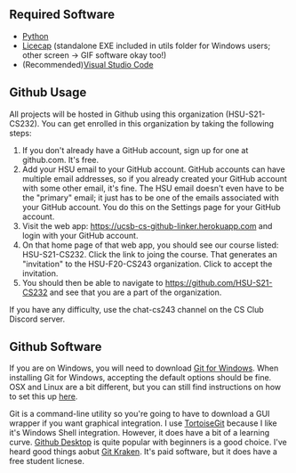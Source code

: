 ## Required Software
* [Python](https://www.python.org/)
* [Licecap](https://www.cockos.com/licecap/) (standalone EXE included in utils folder for Windows users; other screen -> GIF software okay too!)
* (Recommended)[Visual Studio Code](https://code.visualstudio.com/)

## Github Usage
All projects will be hosted in Github using this organization (HSU-S21-CS232).  You can get enrolled in this organization by taking the following steps:

1. If you don't already have a GitHub account, sign up for one at github.com.  It's free.
2. Add your HSU email to your GitHub account.  GitHub accounts can have multiple email addresses, so if you already created your GitHub account with some other email, it's fine.  The HSU email doesn't even have to be the "primary" email; it just has to be one of the emails associated with your GitHub account.  You do this on the Settings page for your GitHub account.
3. Visit the web app: https://ucsb-cs-github-linker.herokuapp.com  and login with your GitHub account.
4. On that home page of that web app, you should see our course listed: HSU-S21-CS232.  Click the link to joing the course.  That generates an "invitation" to the HSU-F20-CS243 organization.  Click to accept the invitation.
5. You should then be able to navigate to https://github.com/HSU-S21-CS232 and see that you are a part of the organization.

If you have any difficulty, use the chat-cs243 channel on the CS Club Discord server.

## Github Software
If you are on Windows, you will need to download [Git for Windows](https://git-scm.com/download/win).  When installing Git for Windows, accepting the default options should be fine.  OSX and Linux are a bit different, but you can still find instructions on how to set this up [here](https://git-scm.com/downloads).  

Git is a command-line utility so you're going to have to download a GUI wrapper if you want graphical integration.  I use [TortoiseGit](https://tortoisegit.org/) because I like it's Windows Shell integration.  However, it does have a bit of a learning curve.  [Github Desktop](https://desktop.github.com/) is quite popular with beginners is a good choice.  I've heard good things aobut [Git Kraken](https://www.gitkraken.com/).  It's paid software, but it does have a free student licnese. 
